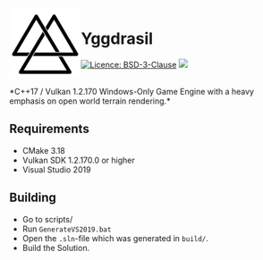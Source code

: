 <img align="left" src="docs/res/icon/ygg256.png" width="128px"/>

# Yggdrasil

[![Licence: BSD-3-Clause](https://img.shields.io/badge/License-BSD-orange.svg)](https://opensource.org/licenses/BSD-3-Clause)
![](https://img.shields.io/badge/platform-Windows%2010-blue)

<br/>
*C++17 / Vulkan 1.2.170 Windows-Only Game Engine with a heavy emphasis on open world terrain rendering.*

## Requirements
* CMake 3.18
* Vulkan SDK 1.2.170.0 or higher
* Visual Studio 2019

## Building
* Go to scripts/
* Run `GenerateVS2019.bat`
* Open the `.sln`-file which was generated in `build/`.
* Build the Solution.
